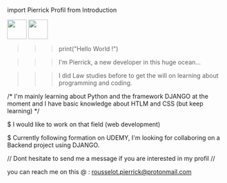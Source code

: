 
import Pierrick Profil from Introduction

 <img align="center" width="45px" src="https://cdn.jsdelivr.net/gh/devicons/devicon/icons/python/python-original-wordmark.svg" />  <img align="center" width="45px" src="https://cdn.jsdelivr.net/gh/devicons/devicon/icons/django/django-plain.svg" />

>>> print("Hello World !") 

>>> I'm Pierrick, a new developer in this huge ocean... 

>>> I did Law studies before to get the will on learning about programming and coding. 

/* I'm mainly learning about Python and the framework DJANGO at the moment and I have basic knowledge about HTLM and CSS (but keep learning) */

$     I would like to work on that field (web development)

$     Currently following formation on UDEMY, I'm looking for collaboring on a Backend project using DJANGO. 

// Dont hesitate to send me a message if you are interested in my profil // 

you can reach me on this @ : rousselot.pierrick@protonmail.com 
